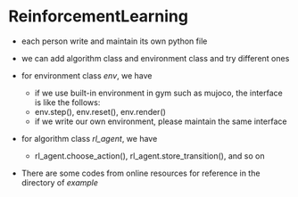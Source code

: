 # ReinforcementLearning

* each person write and maintain its own python file

* we can add  algorithm class and environment class and try different ones

* for environment class _env_, we have

    * if we use built-in environment in gym such as mujoco, the interface is like the follows:
    * env.step(), env.reset(), env.render()
    * if we write our own environment, please maintain the same interface 

* for algorithm class _rl_agent_, we have

    * rl_agent.choose_action(), rl_agent.store_transition(), and so on 

* There are some codes from online resources for reference in the directory of _example_
